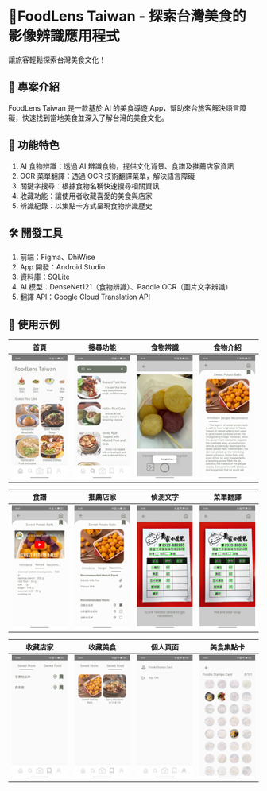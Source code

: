 # 🥢FoodLens Taiwan - 探索台灣美食的影像辨識應用程式
讓旅客輕鬆探索台灣美食文化！

## 📌 專案介紹
FoodLens Taiwan 是一款基於 AI 的美食導遊 App，幫助來台旅客解決語言障礙，快速找到當地美食並深入了解台灣的美食文化。

## 🎯 功能特色
1. AI 食物辨識：透過 AI 辨識食物，提供文化背景、食譜及推薦店家資訊
2. OCR 菜單翻譯：透過 OCR 技術翻譯菜單，解決語言障礙
3. 關鍵字搜尋：根據食物名稱快速搜尋相關資訊
4. 收藏功能：讓使用者收藏喜愛的美食與店家
5. 辨識紀錄：以集點卡方式呈現食物辨識歷史

## 🛠 開發工具
1. 前端：Figma、DhiWise
2. App 開發：Android Studio
3. 資料庫：SQLite
4. AI 模型：DenseNet121（食物辨識）、Paddle OCR（圖片文字辨識）
5. 翻譯 API：Google Cloud Translation API

## 📸 使用示例

| **首頁** | **搜尋功能** | **食物辨識** | **食物介紹** |
|---------|------------|--------------|--------------|
| ![首頁](images/home.jpg) | ![搜尋](images/search.jpg) | ![食物辨識](images/food_recognize.jpg) | ![食物介紹](images/introduction.jpg) |


| **食譜** | **推薦店家** | **偵測文字** | **菜單翻譯** |
|---------|------------|--------------|--------------|
| ![食譜](images/recipe.jpg) | ![推薦店家](images/recommended_store.jpg) | ![偵測文字](images/click_textbox.jpg) | ![菜單翻譯](images/menu_translate.jpg) |


| **收藏店家** | **收藏美食** | **個人頁面** | **美食集點卡** |
|---------|------------|--------------|--------------|
| ![收藏店家](images/saved_store.jpg) | ![收藏美食](images/saved_food.jpg) | ![個人頁面](images/personal.jpg) | ![美食集點卡](images/foodie_stamps_card.jpg) |







